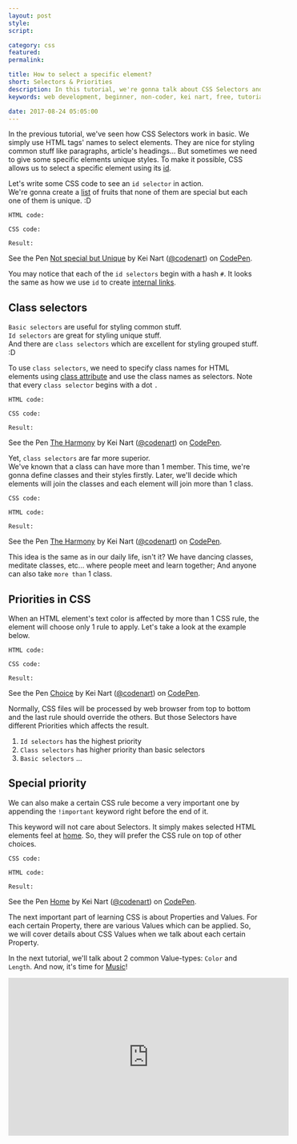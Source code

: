 ```yaml
---
layout: post
style:
script:

category: css
featured:
permalink:

title: How to select a specific element?
short: Selectors & Priorities
description: In this tutorial, we're gonna talk about CSS Selectors and Priorities. <br>I was so forgetful that I've not mentioned Priorities. <br>Fortunately, everything is just in time. :D
keywords: web development, beginner, non-coder, kei nart, free, tutorial, coding, programming, code nart, html, css, selectors, priorities

date: 2017-08-24 05:05:00
---
```


In the previous tutorial, we've seen how CSS Selectors work in basic. We simply
use HTML tags' names to select elements. They are nice for styling common stuff
like paragraphs, article's headings... But sometimes we need to give some specific
elements unique styles. To make it possible, CSS allows us to select a specific
element using its
[id](https://codenart.github.io/html/2017/07/27/html-2-images-links.html#id "ext").

Let's write some CSS code to see an `id selector` in action.  
We're gonna create a [list](https//codenart.github.io) of fruits that none of
them are special but each one of them is unique. :D

`HTML code:`
<script src="https://gist.github.com/codenart/68314c206a0353c16a784f879e65df7d.js">
</script>

`CSS code:`
<script src="https://gist.github.com/codenart/e41832b16ad19879a8004d8029863311.js">
</script>

`Result:`

<p data-height="500" data-theme-id="light" data-slug-hash="qPBoVb" data-default-tab="result"
   data-user="codenart" data-embed-version="2" data-pen-title="Not special but Unique"
   class="codepen">
   See the Pen
   <a href="https://codepen.io/codenart/pen/qPBoVb/">Not special but Unique</a>
   by Kei Nart (<a href="https://codepen.io/codenart">@codenart</a>) on
   <a href="https://codepen.io">CodePen</a>.
</p>
<script async src="https://production-assets.codepen.io/assets/embed/ei.js"></script>

You may notice that each of the `id selectors` begin with a hash `#`. It looks the
same as how we use `id` to create
[internal links](https://codenart.github.io/html/2017/07/27/html-2-images-links.html#id "ext").

## Class selectors

`Basic selectors` are useful for styling common stuff.  
`Id selectors` are great for styling unique stuff.  
And there are `class selectors` which are excellent for styling grouped stuff. :D

To use `class selectors`, we need to specify class names for HTML elements using
[class attribute](https://www.w3schools.com/tags/att_class.asp "ext") and use
the class names as selectors. Note that every `class selector` begins with a dot `.`

`HTML code:`
<script src="https://gist.github.com/codenart/33357d72dafcc0955c2f31cf596610e6.js">
</script>

`CSS code:`
<script src="https://gist.github.com/codenart/2459e8aca7303d11c28b1d48448767ae.js">
</script>

`Result:`

<p data-height="450" data-theme-id="light" data-slug-hash="pWoLxB" data-default-tab="result"
   data-user="codenart" data-embed-version="2" data-pen-title="The Harmony"
   class="codepen">
   See the Pen <a href="https://codepen.io/codenart/pen/pWoLxB/">The Harmony</a>
   by Kei Nart (<a href="https://codepen.io/codenart">@codenart</a>) on
   <a href="https://codepen.io">CodePen</a>.
</p>
<script async src="https://production-assets.codepen.io/assets/embed/ei.js"></script>

Yet, `class selectors` are far more superior.  
We've known that a class can have more than 1 member. This time, we're gonna
define classes and their styles firstly. Later, we'll decide which elements
will join the classes and each element will join more than 1 class.

`CSS code:`
<script src="https://gist.github.com/codenart/df4a9eb30406234057ed8a28a61c4b63.js">
</script>

`HTML code:`
<script src="https://gist.github.com/codenart/2649540b3e375b8e1c56c6df846732a0.js">
</script>

`Result:`

<p data-height="450" data-theme-id="light" data-slug-hash="WZNJem" data-default-tab="result"
   data-user="codenart" data-embed-version="2" data-pen-title="The Harmony"
   class="codepen">
   See the Pen <a href="https://codepen.io/codenart/pen/WZNJem/">The Harmony</a>
   by Kei Nart (<a href="https://codepen.io/codenart">@codenart</a>) on
   <a href="https://codepen.io">CodePen</a>.
</p>
<script async src="https://production-assets.codepen.io/assets/embed/ei.js"></script>

This idea is the same as in our daily life, isn't it? We have dancing classes,
meditate classes, etc... where people meet and learn together; And anyone can
also take `more than` 1 class.

## Priorities in CSS

When an HTML element's text color is affected by more than 1 CSS rule, the element
will choose only 1 rule to apply. Let's take a look at the example below.

`HTML code:`
<script src="https://gist.github.com/codenart/ae58befa55150b625de22215b671b598.js">
</script>

`CSS code:`
<script src="https://gist.github.com/codenart/74f0bfac9af6465539728acd082dde9a.js">
</script>

`Result:`

<p data-height="450" data-theme-id="light" data-slug-hash="boGMVz" data-default-tab="result"
   data-user="codenart" data-embed-version="2" data-pen-title="Choice" class="codepen">
   See the Pen <a href="https://codepen.io/codenart/pen/boGMVz/">Choice</a>
   by Kei Nart (<a href="https://codepen.io/codenart">@codenart</a>) on
   <a href="https://codepen.io">CodePen</a>.
</p>
<script async src="https://production-assets.codepen.io/assets/embed/ei.js"></script>

Normally, CSS files will be processed by web browser from top to bottom and the
last rule should override the others. But those Selectors have different Priorities
which affects the result.

1. `Id selectors` has the highest priority
2. `Class selectors` has higher priority than basic selectors
3. `Basic selectors` ...

## Special priority

We can also make a certain CSS rule become a very important one by appending the
`!important` keyword right before the end of it.

This keyword will not care about Selectors. It simply makes selected HTML
elements feel at [home](https://www.youtube.com/watch?v=-98nmUfaBqs "ext").
So, they will prefer the CSS rule on top of other choices.

`CSS code:`
<script src="https://gist.github.com/codenart/72cae94670da3e989650052c1410f8fe.js">
</script>

`HTML code:`
<script src="https://gist.github.com/codenart/39befd31b4e4b143612f8c7c9ba7361c.js">
</script>

`Result:`
<p data-height="500" data-theme-id="light" data-slug-hash="ZXrzgN"
   data-default-tab="result" data-user="codenart" data-embed-version="2"
   data-pen-title="Home" class="codepen">
   See the Pen <a href="https://codepen.io/codenart/pen/ZXrzgN/">Home</a>
   by Kei Nart (<a href="https://codepen.io/codenart">@codenart</a>) on
   <a href="https://codepen.io">CodePen</a>.
</p>
<script async src="https://production-assets.codepen.io/assets/embed/ei.js"></script>

The next important part of learning CSS is about Properties and Values. For each
certain Property, there are various Values which can be applied. So, we will
cover details about CSS Values when we talk about each certain Property.

In the next tutorial, we'll talk about 2 common Value-types: `Color` and `Length`.
And now, it's time for [Music](https://www.youtube.com/watch?v=-98nmUfaBqs "ext")!
<i class="fa fa-heart"></i>

<div class="embed">
   <iframe width="560" height="315"
           src="https://www.youtube.com/embed/-98nmUfaBqs?ecver=1"
           frameborder="0" allowfullscreen>
   </iframe>
</div>
